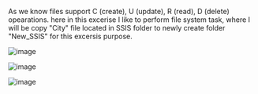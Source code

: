 As we know files support C (create), U (update), R (read), D (delete) opearations. here in this excerise I like to perform file system task, where I will be copy "City" file located in SSIS folder to newly create folder "New_SSIS" for this excersis purpose.

![image]()

![image]()

![image]()
